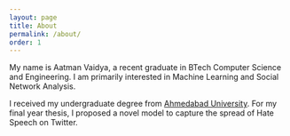 ```yaml
---
layout: page
title: About
permalink: /about/
order: 1
---
```


My name is Aatman Vaidya, a recent graduate in BTech Computer Science and Engineering. I am primarily interested in Machine Learning and Social Network Analysis. 

I received my undergraduate degree from [Ahmedabad University](https://ahduni.edu.in/). For my final year thesis, I proposed a novel model to capture the spread of Hate Speech on Twitter.